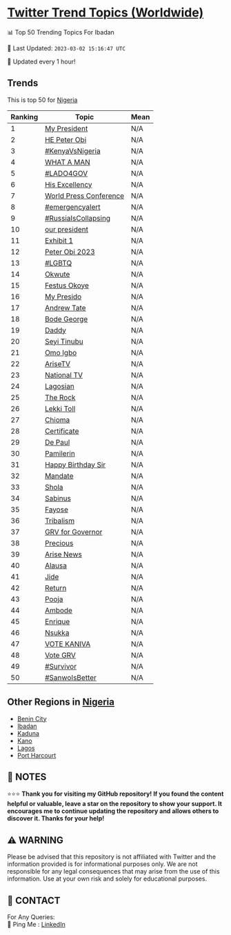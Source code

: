 [Twitter Trend Topics (Worldwide)](https://github.com/ErcinDedeoglu/Twitter-Trend-Topics)
==========


📊 Top 50 Trending Topics For Ibadan

📆 Last Updated: `2023-03-02 15:16:47 UTC`

🔧 Updated every 1 hour!


## Trends

This is top 50 for [Nigeria](</Nigeria>)

| Ranking | Topic | Mean |
| ------- | ------------ | ------------ |
| 1 | [My President](http://twitter.com/search?q=My+President) | N/A |
| 2 | [HE Peter Obi](http://twitter.com/search?q=HE+Peter+Obi) | N/A |
| 3 | [#KenyaVsNigeria](http://twitter.com/search?q=%23KenyaVsNigeria) | N/A |
| 4 | [WHAT A MAN](http://twitter.com/search?q=WHAT+A+MAN) | N/A |
| 5 | [#LADO4GOV](http://twitter.com/search?q=%23LADO4GOV) | N/A |
| 6 | [His Excellency](http://twitter.com/search?q=His+Excellency) | N/A |
| 7 | [World Press Conference](http://twitter.com/search?q=World+Press+Conference) | N/A |
| 8 | [#emergencyalert](http://twitter.com/search?q=%23emergencyalert) | N/A |
| 9 | [#RussiaIsCollapsing](http://twitter.com/search?q=%23RussiaIsCollapsing) | N/A |
| 10 | [our president](http://twitter.com/search?q=our+president) | N/A |
| 11 | [Exhibit 1](http://twitter.com/search?q=Exhibit+1) | N/A |
| 12 | [Peter Obi 2023](http://twitter.com/search?q=Peter+Obi+2023) | N/A |
| 13 | [#LGBTQ](http://twitter.com/search?q=%23LGBTQ) | N/A |
| 14 | [Okwute](http://twitter.com/search?q=Okwute) | N/A |
| 15 | [Festus Okoye](http://twitter.com/search?q=Festus+Okoye) | N/A |
| 16 | [My Presido](http://twitter.com/search?q=My+Presido) | N/A |
| 17 | [Andrew Tate](http://twitter.com/search?q=Andrew+Tate) | N/A |
| 18 | [Bode George](http://twitter.com/search?q=Bode+George) | N/A |
| 19 | [Daddy](http://twitter.com/search?q=Daddy) | N/A |
| 20 | [Seyi Tinubu](http://twitter.com/search?q=Seyi+Tinubu) | N/A |
| 21 | [Omo Igbo](http://twitter.com/search?q=Omo+Igbo) | N/A |
| 22 | [AriseTV](http://twitter.com/search?q=AriseTV) | N/A |
| 23 | [National TV](http://twitter.com/search?q=National+TV) | N/A |
| 24 | [Lagosian](http://twitter.com/search?q=Lagosian) | N/A |
| 25 | [The Rock](http://twitter.com/search?q=The+Rock) | N/A |
| 26 | [Lekki Toll](http://twitter.com/search?q=Lekki+Toll) | N/A |
| 27 | [Chioma](http://twitter.com/search?q=Chioma) | N/A |
| 28 | [Certificate](http://twitter.com/search?q=Certificate) | N/A |
| 29 | [De Paul](http://twitter.com/search?q=De+Paul) | N/A |
| 30 | [Pamilerin](http://twitter.com/search?q=Pamilerin) | N/A |
| 31 | [Happy Birthday Sir](http://twitter.com/search?q=Happy+Birthday+Sir) | N/A |
| 32 | [Mandate](http://twitter.com/search?q=Mandate) | N/A |
| 33 | [Shola](http://twitter.com/search?q=Shola) | N/A |
| 34 | [Sabinus](http://twitter.com/search?q=Sabinus) | N/A |
| 35 | [Fayose](http://twitter.com/search?q=Fayose) | N/A |
| 36 | [Tribalism](http://twitter.com/search?q=Tribalism) | N/A |
| 37 | [GRV for Governor](http://twitter.com/search?q=GRV+for+Governor) | N/A |
| 38 | [Precious](http://twitter.com/search?q=Precious) | N/A |
| 39 | [Arise News](http://twitter.com/search?q=Arise+News) | N/A |
| 40 | [Alausa](http://twitter.com/search?q=Alausa) | N/A |
| 41 | [Jide](http://twitter.com/search?q=Jide) | N/A |
| 42 | [Return](http://twitter.com/search?q=Return) | N/A |
| 43 | [Pooja](http://twitter.com/search?q=Pooja) | N/A |
| 44 | [Ambode](http://twitter.com/search?q=Ambode) | N/A |
| 45 | [Enrique](http://twitter.com/search?q=Enrique) | N/A |
| 46 | [Nsukka](http://twitter.com/search?q=Nsukka) | N/A |
| 47 | [VOTE KANIVA](http://twitter.com/search?q=VOTE+KANIVA) | N/A |
| 48 | [Vote GRV](http://twitter.com/search?q=Vote+GRV) | N/A |
| 49 | [#Survivor](http://twitter.com/search?q=%23Survivor) | N/A |
| 50 | [#SanwoIsBetter](http://twitter.com/search?q=%23SanwoIsBetter) | N/A |



## Other Regions in [Nigeria](</Nigeria>)

* [Benin City](</Nigeria/Benin City.md>)
* [Ibadan](</Nigeria/Ibadan.md>)
* [Kaduna](</Nigeria/Kaduna.md>)
* [Kano](</Nigeria/Kano.md>)
* [Lagos](</Nigeria/Lagos.md>)
* [Port Harcourt](</Nigeria/Port Harcourt.md>)



## 📝 NOTES

⭐⭐⭐ **Thank you for visiting my GitHub repository! If you found the content helpful or valuable, leave a star on the repository to show your support. It encourages me to continue updating the repository and allows others to discover it. Thanks for your help!**


## ⚠️ WARNING

Please be advised that this repository is not affiliated with Twitter and the information provided is for informational purposes only. We are not responsible for any legal consequences that may arise from the use of this information. Use at your own risk and solely for educational purposes.


## 📨 CONTACT

 For Any Queries:  
            🏓 Ping Me : [LinkedIn](https://www.linkedin.com/in/ercindedeoglu/)
